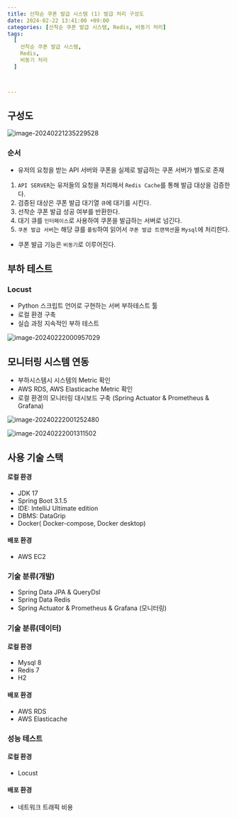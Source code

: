 ```yaml
---
title: 선착순 쿠폰 발급 시스템 (1) 발급 처리 구성도
date: 2024-02-22 13:41:00 +09:00
categories: [선착순 쿠폰 발급 시스템, Redis, 비동기 처리]
tags:
  [
    선착순 쿠폰 발급 시스템,
    Redis,
    비동기 처리
  ]



---
```


## 구성도

![image-20240221235229528](https://raw.githubusercontent.com/vivalahm/img/master/uPic/image-20240221235229528.png?token=ALT3VFSVPHJAPR2ESQYSAA3F2YHGW)

### 순서

- 유저의 요청을 받는 API 서버와 쿠폰을 실제로 발급하는 쿠폰 서버가 별도로 존재

1. `API SERVER`는 유저들의 요청을 처리해서 `Redis Cache`를 통해 발급 대상을 검증한다.
1. 검증된 대상은 쿠폰 발급 대기열 `큐`에 대기를 시킨다.
1. 선착순 쿠폰 발급 성공 여부를 반환한다.
1. 대기 큐를 `인터페이스`로 사용하여 쿠폰을 발급하는 서버로 넘긴다.
1. `쿠폰 발급 서버`는 해당 큐를 `폴링`하여 읽어서 `쿠폰 발급 트랜잭션`을 `Mysql`에 처리한다.

- 쿠폰 발급 기능은 `비동기`로 이루어진다.



## 부하 테스트

### Locust

- Python 스크립트 언어로 구현하는 서버 부하테스트 툴
- 로컬 환경 구축
- 실습 과정 지속적인 부하 테스트

![image-20240222000957029](https://raw.githubusercontent.com/vivalahm/img/master/uPic/image-20240222000957029.png?token=ALT3VFQFNGLNNM5MFBVDPPTF2YJIE)



## 모니터링 시스템 연동

- 부하시스템시 시스템의 Metric 확인
- AWS RDS, AWS Elasticache Metric 확인
- 로컬 환경의 모니터링 대시보드 구축 (Spring Actuator & Prometheus & Grafana)

![image-20240222001252480](https://raw.githubusercontent.com/vivalahm/img/master/uPic/image-20240222001252480.png?token=ALT3VFQTW3ERNEDX3TZNVADF2YJTC)

![image-20240222001311502](https://raw.githubusercontent.com/vivalahm/img/master/uPic/image-20240222001311502.png?token=ALT3VFR2MIMMAWIOT3HAIBLF2YJUI)



## 사용 기술 스택

#### 로컬 환경

- JDK 17
- Spring Boot 3.1.5
- IDE: IntelliJ Ultimate edition
- DBMS: DataGrip
- Docker( Docker-compose, Docker desktop)

#### 배포 환경

- AWS EC2

### 기술 분류(개발)

- Spring Data JPA & QueryDsl
- Spring Data Redis
- Spring Actuator & Prometheus & Grafana (모니터링)

### 기술 분류(데이터)

#### 로컬 환경

- Mysql 8
- Redis 7
- H2

#### 배포 환경

- AWS RDS
- AWS Elasticache

### 성능 테스트

#### 로컬 환경

- Locust

#### 배포 환경

- 네트워크 트래픽 비용
